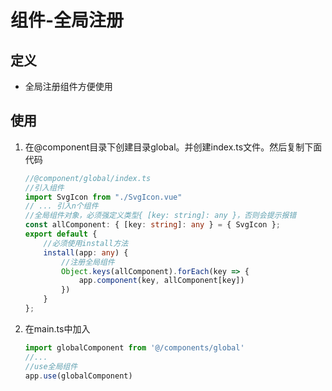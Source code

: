 # 组件-全局注册

## 定义
+ 全局注册组件方便使用

## 使用
1. 在@component目录下创建目录global。并创建index.ts文件。然后复制下面代码
    ```ts
    //@component/global/index.ts
    //引入组件
    import SvgIcon from "./SvgIcon.vue"
    // ... 引入n个组件
    //全局组件对象，必须强定义类型{ [key: string]: any }，否则会提示报错
    const allComponent: { [key: string]: any } = { SvgIcon };
    export default {
        //必须使用install方法
        install(app: any) {
            //注册全局组件
            Object.keys(allComponent).forEach(key => {
                app.component(key, allComponent[key])
            })
        }
    };
    ```
2. 在main.ts中加入
    ```ts
    import globalComponent from '@/components/global'
    //...
    //use全局组件
    app.use(globalComponent)
    ```